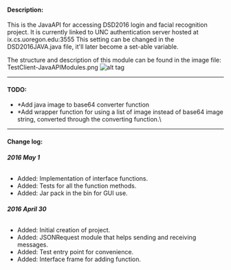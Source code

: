 #### **Description**:
This is the JavaAPI for accessing DSD2016 login and facial recognition project.
It is currently linked to UNC authentication server hosted at ix.cs.uoregon.edu:3555
This setting can be changed in the DSD2016JAVA.java file, it'll later become a set-able variable.

The structure and description of this module can be found in the image file:
TestClient-JavaAPIModules.png
![alt tag](TestClient-JavaAPIModules_v2.png)
___
#### **TODO**:
- *Add java image to base64 converter function
- *Add wrapper function for using a list of image instead of base64 image string, converted through the converting function.\
___

####  **Change log**:

###### **2016 May 1**
- Added: Implementation of interface functions.
- Added: Tests for all the function methods.
- Added: Jar pack in the bin for GUI use.

###### **2016 April 30**
- Added: Initial creation of project.
- Added: JSONRequest module that helps sending and receiving messages.
- Added: Test entry point for convenience.
- Added: Interface frame for adding function.